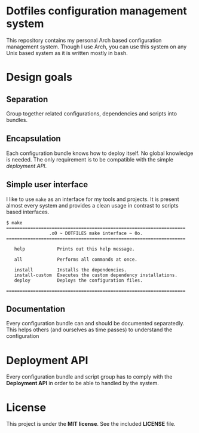 # Dotfiles configuration management system

This repository contains my personal Arch based configuration management system. Though I use Arch, you can use this system on any Unix based system as it is written mostly in bash.

# Design goals

## Separation

Group together related configurations, dependencies and scripts into bundles.

## Encapsulation

Each configuration bundle knows how to deploy itself. No global knowledge is needed. The only requirement is to be compatible with the simple _deployment API_.

## Simple user interface

I like to use `make` as an interface for my tools and projects. It is present almost every system and provides a clean usage in contrast to scripts based interfaces.

```
$ make
===================================================================
                .o0 ~ DOTFILES make interface ~ 0o.
===================================================================

   help            Prints out this help message.

   all             Performs all commands at once.

   install         Installs the dependencies.
   install-custom  Executes the custom dependency installations.
   deploy          Deploys the configuration files.

===================================================================
```

## Documentation

Every configuration bundle can and should be documented separatedly. This helps others (and ourselves as time passes) to understand the configuration


# Deployment API

Every configuration bundle and script group has to comply with the __Deployment API__ in order to be able to handled by the system.


# License

This project is under the __MIT license__. See the included __LICENSE__ file.

